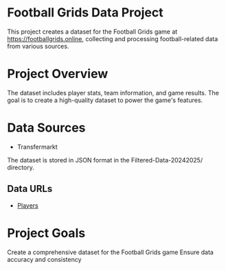 # Football Grids Data Project
This project creates a dataset for the Football Grids game at https://footballgrids.online, collecting and processing football-related data from various sources.

# Project Overview
The dataset includes player stats, team information, and game results. The goal is to create a high-quality dataset to power the game's features.

# Data Sources
- Transfermarkt

The dataset is stored in JSON format in the Filtered-Data-20242025/ directory.
## Data URLs
- [Players](https://stijngrie.github.io/FootballGrids-Data/Filtered-Data-20242025/players.json)

# Project Goals
Create a comprehensive dataset for the Football Grids game
Ensure data accuracy and consistency